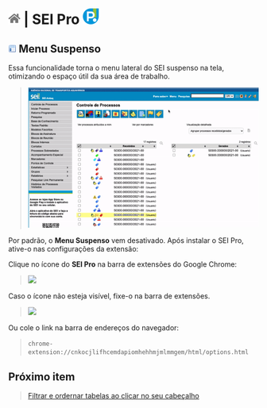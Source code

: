 # [![Home](../img/home.png)](../) |  SEI Pro ![Icone](../img/icon-32.png)

## ![SEI Pro Menu Suspenso](../img/icon-menususpenso.png) Menu Suspenso

Essa funcionalidade torna o menu lateral do SEI suspenso na tela, otimizando o espaço útil da sua área de trabalho.

> ![Menu Suspenso](../img/tela-menususpenso.gif)  

Por padrão, o **Menu Suspenso** vem desativado. Após instalar o SEI Pro, ative-o nas configurações da extensão:

Clique no ícone do **SEI Pro** na barra de extensões do Google Chrome:

>  <img src="https://github.com/pedrohsoaresadv/sei-pro/raw/master/img/tela-seisheets.png" data-canonical-src="https://github.com/pedrohsoaresadv/sei-pro/raw/master/img/tela-seisheets.png" width="490"/>

Caso o ícone não esteja visível, fixe-o na barra de extensões.

>  <img src="https://github.com/pedrohsoaresadv/sei-pro/raw/master/img/tela-seisheets2.png" data-canonical-src="https://github.com/pedrohsoaresadv/sei-pro/raw/master/img/tela-seisheets2.png" width="473"/>

Ou cole o link na barra de endereços do navegador:

> `chrome-extension://cnkocjlifhcemdapiomhehhmjmlmmgem/html/options.html`

## Próximo item

> [Filtrar e ordernar tabelas ao clicar no seu cabeçalho](../pages/ORDERNARTABELA.md)
